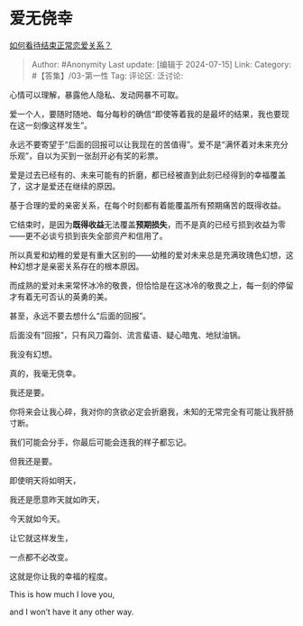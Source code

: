 # 爱无侥幸
[如何看待结束正常恋爱关系？](https://www.zhihu.com/question/661055196/answer/3561475478)

> Author: #Anonymity
> Last update: [编辑于 2024-07-15]
> Link:
> Category: #【答集】/03-第一性 
> Tag: 
> 评论区:
> 泛讨论:

心情可以理解，暴露他人隐私、发动网暴不可取。

爱一个人，要随时随地、每分每秒的确信“即使等着我的是最坏的结果，我也要现在这一刻像这样发生”。

永远不要寄望于“后面的回报可以让我现在的苦值得”。爱不是“满怀着对未来充分乐观”，自以为买到一张刮开必有奖的彩票。

爱是过去已经有的、未来可能有的折磨，都已经被直到此刻已经得到的幸福覆盖了，这才是爱还在继续的原因。

基于合理的爱的亲密关系，在每个时刻都有着能覆盖所有预期痛苦的既得收益。

它结束时，是因为**既得收益**无法覆盖**预期损失**，而不是真的已经亏损到收益为零——更不必谈亏损到丧失全部资产和信用了。

所以真爱和幼稚的爱是有重大区别的——幼稚的爱对未来总是充满玫瑰色幻想，这种幻想才是亲密关系存在的根本原因。

而成熟的爱对未来常怀冰冷的敬畏，但恰恰是在这冰冷的敬畏之上，每一刻的停留才有着无可否认的英勇的美。

甚至，永远不要去想什么“后面的回报”。

后面没有“回报”，只有风刀霜剑、流言蜚语、疑心暗鬼、地狱油锅。

我没有幻想。

真的，我毫无侥幸。

我还是要。

你将来会让我心碎，我对你的贪欲必定会折磨我，未知的无常完全有可能让我肝肠寸断。

我们可能会分手，你最后可能会连我的样子都忘记。

但我还是要。

即使明天将如明天，

我还是愿意昨天就如昨天，

今天就如今天。

让它就这样发生，

一点都不必改变。

这就是你让我的幸福的程度。

This is how much I love you,

and I won’t have it any other way.